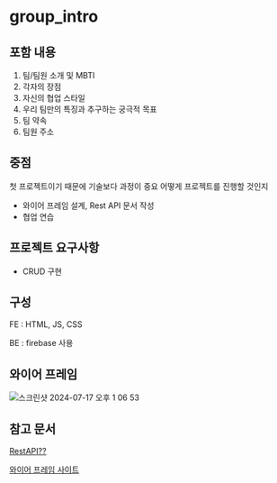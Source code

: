# group_intro

## 포함 내용
1. 팀/팀원 소개 및 MBTI
2. 각자의 장점
3. 자신의 협업 스타일
4. 우리 팀만의 특징과 추구하는 궁극적 목표
5. 팀 약속
6. 팀원 주소

## 중점
첫 프로젝트이기 때문에 기술보다 과정이 중요
어떻게 프로젝트를 진행할 것인지
- 와이어 프레임 설계, Rest API 문서 작성
- 협업 연습

## 프로젝트 요구사항
- CRUD 구현

## 구성
FE : HTML, JS, CSS

BE : firebase 사용

## 와이어 프레임
![스크린샷 2024-07-17 오후 1 06 53](https://github.com/user-attachments/assets/d5ff9a37-4d75-460b-95c2-dbeb0917d882)

## 참고 문서
[RestAPI??](https://khj93.tistory.com/entry/%EB%84%A4%ED%8A%B8%EC%9B%8C%ED%81%AC-REST-API%EB%9E%80-REST-RESTful%EC%9D%B4%EB%9E%80)

[와이어 프레임 사이트](https://app.moqups.com/unsaved/399fbff7/edit/page/ad64222d5)

